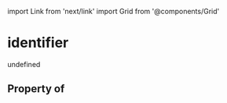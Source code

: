 import Link from 'next/link'
import Grid from '@components/Grid'

# identifier

undefined

## Property of



